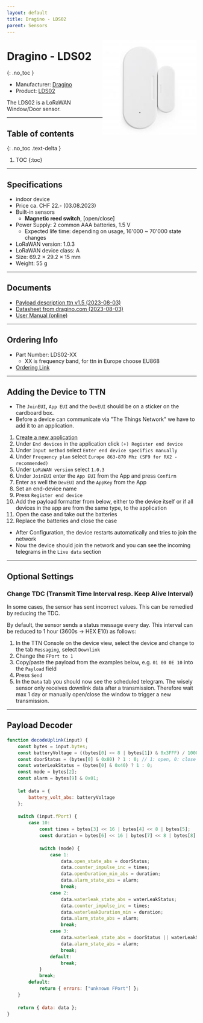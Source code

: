 ```yaml
---
layout: default
title: Dragino - LDS02
parent: Sensors
---
```


<img src="https://github.com/hslu-ige-laes/lora-devices-ttn/raw/master/docs/sensors/dragino-lds02_01.jpg" width="250" align="right">

# Dragino - LDS02
{: .no_toc }

- Manufacturer: <a href="https://www.dragino.com/" target="_blank">Dragino</a>
- Product: <a href="https://www.dragino.com/products/lorawan-nb-iot-door-sensor-water-leak/item/181-lds02.html" target="_blank">LDS02</a>

The LDS02 is a LoRaWAN Window/Door sensor.

---

## Table of contents
{: .no_toc .text-delta }

1. TOC
{:toc}

---

## Specifications
- indoor device
- Price ca. CHF 22.- (03.08.2023)
- Built-in sensors
  - <b>Magnetic reed switch</b>, [open/close]
- Power Supply: 2 common AAA batteries, 1.5 V
  - Expected life time: depending on usage, 16'000 ~ 70'000 state changes
- LoRaWAN version: 1.0.3
- LoRaWAN device class: A
- Size: 69.2 × 29.2 × 15 mm
- Weight: 55 g

---
## Documents
- [Payload description ttn v1.5 (2023-08-03)](https://github.com/hslu-ige-laes/lora-devices-ttn/raw/master/docs/sensors/dragino-lds02_04.txt)
- [Datasheet from dragino.com (2023-08-03)](https://github.com/hslu-ige-laes/lora-devices-ttn/raw/master/docs/sensors/dragino-lds02_02.pdf)
- <a href="http://wiki.dragino.com/xwiki/bin/view/Main/User%20Manual%20for%20LoRaWAN%20End%20Nodes/LDS02%20-%20LoRaWAN%20Door%20Sensor%20User%20Manual/" target="_blank">User Manual (online)</a>

---

## Ordering Info
- Part Number: LDS02-XX
  - XX is frequency band, for ttn in Europe choose EU868
- [Ordering Link](https://www.bastelgarage.ch/lds02-lorawan-door-fenster-sensor-node-868mhz)

---

## Adding the Device to TTN
- The `JoinEUI`, `App EUI` and the `DevEUI` should be on a sticker on the cardboard box.
- Before a device can communicate via "The Things Network" we have to add it to an application.<br>

1. [Create a new application](https://hslu-ige-laes.github.io/lora-devices-ttn/docs/getting_started#create-a-new-application)
2. Under `End devices` in the application click `(+) Register end device`
3. Under `Input method` select `Enter end device specifics manually`
4. Under `Frequency plan` select `Europe 863-870 Mhz (SF9 for RX2 - recommended)`
5. Under `LoRaWAN version` select `1.0.3`
5. Under `JoinEUI` enter the `App EUI` from the App and press `Confirm`
6. Enter as well the `DevEUI` and the `AppKey` from the App
7. Set an end-device name
8. Press `Register end device`
9. Add the payload formatter from below, either to the device itself or if all devices in the app are from the same type, to the application
10. Open the case and take out the batteries
11. Replace the batteries and close the case

- After Configuration, the device restarts automatically and tries to join the network
- Now the device should join the network and you can see the incoming telegrams in the `Live data` section

---

## Optional Settings

### Change TDC (Transmit Time Interval resp. Keep Alive Interval)
In some cases, the sensor has sent incorrect values. This can be remedied by reducing the TDC.

By default, the sensor sends a status message every day. This interval can be reduced to 1 hour (3600s -> HEX E10) as follows:

1. In the TTN Console on the device view, select the device and change to the tab `Messaging`, select `Downlink`
2. Change the `FPort to 1`
3. Copy/paste the payload from the examples below, e.g. `01 00 0E 10` into the `Payload` field
4. Press `Send`
5. In the `Data` tab you should now see the scheduled telegram. The wisely sensor only receives downlink data after a transmission. Therefore wait max 1 day or manually open/close the window to trigger a new transmission.

---

## Payload Decoder

```javascript
function decodeUplink(input) {
    const bytes = input.bytes;
    const batteryVoltage = ((bytes[0] << 8 | bytes[1]) & 0x3FFF) / 1000;
    const doorStatus = (bytes[0] & 0x80) ? 1 : 0; // 1: open, 0: close
    const waterLeakStatus = (bytes[0] & 0x40) ? 1 : 0;
    const mode = bytes[2];
    const alarm = bytes[9] & 0x01;
  
    let data = {
        battery_volt_abs: batteryVoltage
    };

    switch (input.fPort) {
        case 10:
            const times = bytes[3] << 16 | bytes[4] << 8 | bytes[5];
            const duration = bytes[6] << 16 | bytes[7] << 8 | bytes[8]; // units: min

            switch (mode) {
                case 1: 
                    data.open_state_abs = doorStatus;
                    data.counter_impulse_inc = times;
                    data.openDuration_min_abs = duration;
                    data.alarm_state_abs = alarm;
                    break;
                case 2: 
                    data.waterleak_state_abs = waterLeakStatus;
                    data.counter_impulse_inc = times;
                    data.waterleakDuration_min = duration;
                    data.alarm_state_abs = alarm;
                    break;
                case 3: 
                    data.waterleak_state_abs = doorStatus || waterLeakStatus;
                    data.alarm_state_abs = alarm;
                    break;
                default:
                    break;
            }
            break;
        default:
            return { errors: ["unknown FPort"] };
    }

    return { data: data };
}
```